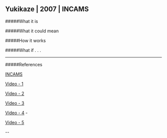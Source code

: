 ## Yukikaze | 2007 | INCAMS

#####What it is



#####What it could mean



#####How it works



#####What if . . .



---

#####References

[INCAMS](http://incams.jp/)

[Video - 1](https://www.youtube.com/watch?v=jJfpL5QkixU)

[Video - 2](https://www.youtube.com/watch?v=b4HtUwAkVDg)

[Video - 3](https://www.youtube.com/watch?v=aB9G4ogxxm4)

[Video - 4](https://www.youtube.com/watch?v=6IR8RVgcKtg) - 

[Video - 5](https://www.youtube.com/watch?v=KIumsp6bvMs)

--
